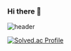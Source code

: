 ### Hi there 👋
![header](https://capsule-render.vercel.app/api?type=waving&color=auto&height=300&section=header&text=JihunKim&fontSize=90)

[![Solved.ac Profile](http://mazassumnida.wtf/api/v2/generate_badge?boj=hotchapa)](https://solved.ac/hotchapa/)

<!--
**hotchapa/hotchapa** is a ✨ _special_ ✨ repository because its `README.md` (this file) appears on your GitHub profile.

Here are some ideas to get you started:

- 🔭 I’m currently working on ...
- 🌱 I’m currently learning ...
- 👯 I’m looking to collaborate on ...
- 🤔 I’m looking for help with ...
- 💬 Ask me about ...
- 📫 How to reach me: ...
- 😄 Pronouns: ...
- ⚡ Fun fact: ...
-->
